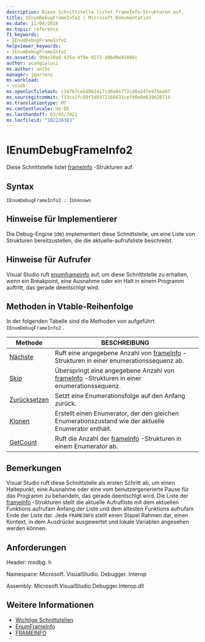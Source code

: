 ```yaml
---
description: Diese Schnittstelle listet frameInfo-Strukturen auf.
title: IEnumDebugFrameInfo2 | Microsoft-Dokumentation
ms.date: 11/04/2016
ms.topic: reference
f1_keywords:
- IEnumDebugFrameInfo2
helpviewer_keywords:
- IEnumDebugFrameInfo2
ms.assetid: 994e30ad-435a-4f9e-9272-d96d9e01099c
author: acangialosi
ms.author: anthc
manager: jmartens
ms.workload:
- vssdk
ms.openlocfilehash: c347b7cebd9b1417cd0a8e772cd8a247e975ea97
ms.sourcegitcommit: f33ca1fc99f5d9372166431cefd0e0e639d20719
ms.translationtype: MT
ms.contentlocale: de-DE
ms.lasthandoff: 03/05/2021
ms.locfileid: "102226383"
---
```

# <a name="ienumdebugframeinfo2"></a>IEnumDebugFrameInfo2
Diese Schnittstelle listet [frameInfo](../../../extensibility/debugger/reference/frameinfo.md) -Strukturen auf.

## <a name="syntax"></a>Syntax

```
IEnumDebugFrameInfo2 : IUnknown
```

## <a name="notes-for-implementers"></a>Hinweise für Implementierer
 Die Debug-Engine (de) implementiert diese Schnittstelle, um eine Liste von Strukturen bereitzustellen, die die aktuelle-aufrufsliste beschreibt.

## <a name="notes-for-callers"></a>Hinweise für Aufrufer
 Visual Studio ruft [enumframeinfo](../../../extensibility/debugger/reference/idebugthread2-enumframeinfo.md) auf, um diese Schnittstelle zu erhalten, wenn ein Breakpoint, eine Ausnahme oder ein Halt in einem Programm auftritt, das gerade deentschlgt wird.

## <a name="methods-in-vtable-order"></a>Methoden in Vtable-Reihenfolge
 In der folgenden Tabelle sind die Methoden von aufgeführt `IEnumDebugFrameInfo2` .

|Methode|BESCHREIBUNG|
|------------|-----------------|
|[Nächste](../../../extensibility/debugger/reference/ienumdebugframeinfo2-next.md)|Ruft eine angegebene Anzahl von [frameInfo](../../../extensibility/debugger/reference/frameinfo.md) -Strukturen in einer enumerationssequenz ab.|
|[Skip](../../../extensibility/debugger/reference/ienumdebugframeinfo2-skip.md)|Überspringt eine angegebene Anzahl von [frameInfo](../../../extensibility/debugger/reference/frameinfo.md) -Strukturen in einer enumerationssequenz.|
|[Zurücksetzen](../../../extensibility/debugger/reference/ienumdebugframeinfo2-reset.md)|Setzt eine Enumerationsfolge auf den Anfang zurück.|
|[Klonen](../../../extensibility/debugger/reference/ienumdebugframeinfo2-clone.md)|Erstellt einen Enumerator, der den gleichen Enumerationszustand wie der aktuelle Enumerator enthält.|
|[GetCount](../../../extensibility/debugger/reference/ienumdebugframeinfo2-getcount.md)|Ruft die Anzahl der [frameInfo](../../../extensibility/debugger/reference/frameinfo.md) -Strukturen in einem Enumerator ab.|

## <a name="remarks"></a>Bemerkungen
 Visual Studio ruft diese Schnittstelle als ersten Schritt ab, um einen Haltepunkt, eine Ausnahme oder eine vom benutzergenerierte Pause für das Programm zu behandeln, das gerade deentschlgt wird. Die Liste der [frameInfo](../../../extensibility/debugger/reference/frameinfo.md) -Strukturen stellt die aktuelle Aufrufliste mit dem aktuellen Funktions aufrufam Anfang der Liste und dem ältesten Funktions aufrufam Ende der Liste dar. Jede `FRAMEINFO` stellt einen Stapel Rahmen dar, einen Kontext, in dem Ausdrücke ausgewertet und lokale Variablen angesehen werden können.

## <a name="requirements"></a>Anforderungen
 Header: msdbg. h

 Namespace: Microsoft. VisualStudio. Debugger. Interop

 Assembly: Microsoft.VisualStudio.Debugger.Interop.dll

## <a name="see-also"></a>Weitere Informationen
- [Wichtige Schnittstellen](../../../extensibility/debugger/reference/core-interfaces.md)
- [EnumFrameInfo](../../../extensibility/debugger/reference/idebugthread2-enumframeinfo.md)
- [FRAMEINFO](../../../extensibility/debugger/reference/frameinfo.md)
